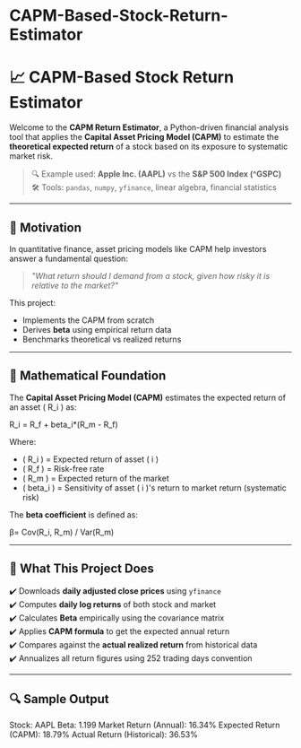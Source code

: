 # CAPM-Based-Stock-Return-Estimator

# 📈 CAPM-Based Stock Return Estimator

Welcome to the **CAPM Return Estimator**, a Python-driven financial analysis tool that applies the **Capital Asset Pricing Model (CAPM)** to estimate the **theoretical expected return** of a stock based on its exposure to systematic market risk.

> 🔍 Example used: **Apple Inc. (AAPL)** vs the **S&P 500 Index (^GSPC)**  
> 🛠️ Tools: `pandas`, `numpy`, `yfinance`, linear algebra, financial statistics

---

## 🧠 Motivation

In quantitative finance, asset pricing models like CAPM help investors answer a fundamental question:

> *"What return should I demand from a stock, given how risky it is relative to the market?"*

This project:
- Implements the CAPM from scratch
- Derives **beta** using empirical return data
- Benchmarks theoretical vs realized returns

---

## 📐 Mathematical Foundation

The **Capital Asset Pricing Model (CAPM)** estimates the expected return of an asset \( R_i \) as:

R_i = R_f + beta_i*(R_m - R_f)

Where:
- \( R_i \) = Expected return of asset \( i \)
- \( R_f \) = Risk-free rate
- \( R_m \) = Expected return of the market
- \( beta_i ) = Sensitivity of asset \( i \)'s return to market return (systematic risk)

The **beta coefficient** is defined as:

β= Cov(R_i, R_m) / Var(R_m)



---

## 🧮 What This Project Does

✔️ Downloads **daily adjusted close prices** using `yfinance`  
✔️ Computes **daily log returns** of both stock and market  
✔️ Calculates **Beta** empirically using the covariance matrix  
✔️ Applies **CAPM formula** to get the expected annual return  
✔️ Compares against the **actual realized return** from historical data  
✔️ Annualizes all return figures using 252 trading days convention  

---

## 🔍 Sample Output
Stock: AAPL
Beta: 1.199
Market Return (Annual): 16.34%
Expected Return (CAPM): 18.79%
Actual Return (Historical): 36.53%
